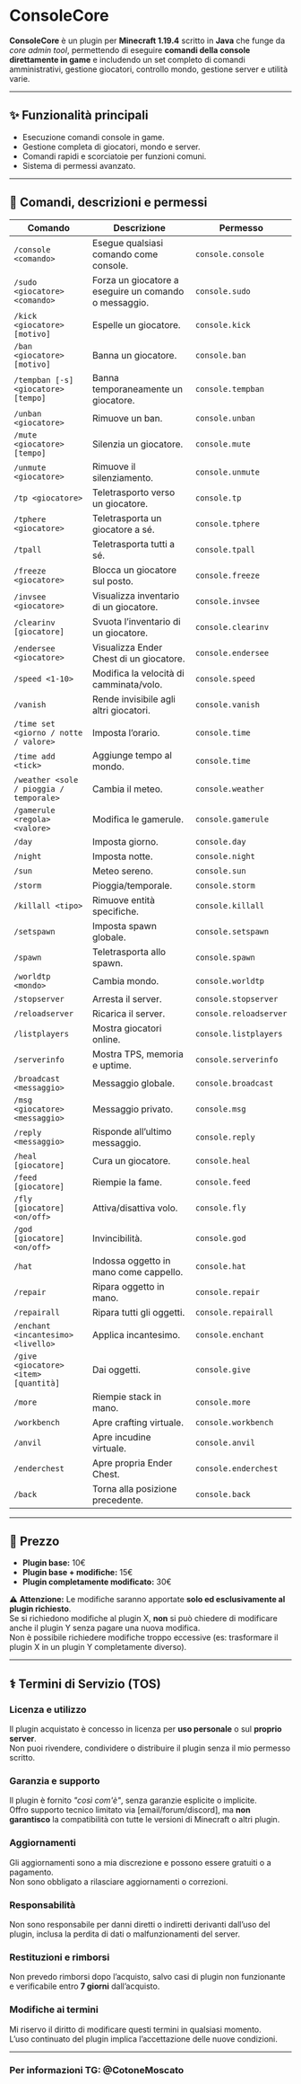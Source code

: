# ConsoleCore

**ConsoleCore** è un plugin per **Minecraft 1.19.4** scritto in **Java** che funge da *core admin tool*, permettendo di eseguire **comandi della console direttamente in game** e includendo un set completo di comandi amministrativi, gestione giocatori, controllo mondo, gestione server e utilità varie.

---

## ✨ Funzionalità principali
- Esecuzione comandi console in game.
- Gestione completa di giocatori, mondo e server.
- Comandi rapidi e scorciatoie per funzioni comuni.
- Sistema di permessi avanzato.

---

## 📜 Comandi, descrizioni e permessi

| Comando | Descrizione | Permesso |
|---------|-------------|----------|
| `/console <comando>` | Esegue qualsiasi comando come console. | `console.console` |
| `/sudo <giocatore> <comando>` | Forza un giocatore a eseguire un comando o messaggio. | `console.sudo` |
| `/kick <giocatore> [motivo]` | Espelle un giocatore. | `console.kick` |
| `/ban <giocatore> [motivo]` | Banna un giocatore. | `console.ban` |
| `/tempban [-s] <giocatore> [tempo]` | Banna temporaneamente un giocatore. | `console.tempban` |
| `/unban <giocatore>` | Rimuove un ban. | `console.unban` |
| `/mute <giocatore> [tempo]` | Silenzia un giocatore. | `console.mute` |
| `/unmute <giocatore>` | Rimuove il silenziamento. | `console.unmute` |
| `/tp <giocatore>` | Teletrasporto verso un giocatore. | `console.tp` |
| `/tphere <giocatore>` | Teletrasporta un giocatore a sé. | `console.tphere` |
| `/tpall` | Teletrasporta tutti a sé. | `console.tpall` |
| `/freeze <giocatore>` | Blocca un giocatore sul posto. | `console.freeze` |
| `/invsee <giocatore>` | Visualizza inventario di un giocatore. | `console.invsee` |
| `/clearinv [giocatore]` | Svuota l’inventario di un giocatore. | `console.clearinv` |
| `/endersee <giocatore>` | Visualizza Ender Chest di un giocatore. | `console.endersee` |
| `/speed <1-10>` | Modifica la velocità di camminata/volo. | `console.speed` |
| `/vanish` | Rende invisibile agli altri giocatori. | `console.vanish` |
| `/time set <giorno / notte / valore>` | Imposta l’orario. | `console.time` |
| `/time add <tick>` | Aggiunge tempo al mondo. | `console.time` |
| `/weather <sole / pioggia / temporale>` | Cambia il meteo. | `console.weather` |
| `/gamerule <regola> <valore>` | Modifica le gamerule. | `console.gamerule` |
| `/day` | Imposta giorno. | `console.day` |
| `/night` | Imposta notte. | `console.night` |
| `/sun` | Meteo sereno. | `console.sun` |
| `/storm` | Pioggia/temporale. | `console.storm` |
| `/killall <tipo>` | Rimuove entità specifiche. | `console.killall` |
| `/setspawn` | Imposta spawn globale. | `console.setspawn` |
| `/spawn` | Teletrasporta allo spawn. | `console.spawn` |
| `/worldtp <mondo>` | Cambia mondo. | `console.worldtp` |
| `/stopserver` | Arresta il server. | `console.stopserver` |
| `/reloadserver` | Ricarica il server. | `console.reloadserver` |
| `/listplayers` | Mostra giocatori online. | `console.listplayers` |
| `/serverinfo` | Mostra TPS, memoria e uptime. | `console.serverinfo` |
| `/broadcast <messaggio>` | Messaggio globale. | `console.broadcast` |
| `/msg <giocatore> <messaggio>` | Messaggio privato. | `console.msg` |
| `/reply <messaggio>` | Risponde all’ultimo messaggio. | `console.reply` |
| `/heal [giocatore]` | Cura un giocatore. | `console.heal` |
| `/feed [giocatore]` | Riempie la fame. | `console.feed` |
| `/fly [giocatore] <on/off>` | Attiva/disattiva volo. | `console.fly` |
| `/god [giocatore] <on/off>` | Invincibilità. | `console.god` |
| `/hat` | Indossa oggetto in mano come cappello. | `console.hat` |
| `/repair` | Ripara oggetto in mano. | `console.repair` |
| `/repairall` | Ripara tutti gli oggetti. | `console.repairall` |
| `/enchant <incantesimo> <livello>` | Applica incantesimo. | `console.enchant` |
| `/give <giocatore> <item> [quantità]` | Dai oggetti. | `console.give` |
| `/more` | Riempie stack in mano. | `console.more` |
| `/workbench` | Apre crafting virtuale. | `console.workbench` |
| `/anvil` | Apre incudine virtuale. | `console.anvil` |
| `/enderchest` | Apre propria Ender Chest. | `console.enderchest` |
| `/back` | Torna alla posizione precedente. | `console.back` |

---

## 💸 Prezzo
- **Plugin base:** 10€  
- **Plugin base + modifiche:** 15€  
- **Plugin completamente modificato:** 30€  

⚠️ **Attenzione:** Le modifiche saranno apportate **solo ed esclusivamente al plugin richiesto**.  
Se si richiedono modifiche al plugin X, **non** si può chiedere di modificare anche il plugin Y senza pagare una nuova modifica.  
Non è possibile richiedere modifiche troppo eccessive (es: trasformare il plugin X in un plugin Y completamente diverso).

---

## ⚕️ Termini di Servizio (TOS)

### Licenza e utilizzo
Il plugin acquistato è concesso in licenza per **uso personale** o sul **proprio server**.  
Non puoi rivendere, condividere o distribuire il plugin senza il mio permesso scritto.

### Garanzia e supporto
Il plugin è fornito *"così com'è"*, senza garanzie esplicite o implicite.  
Offro supporto tecnico limitato via [email/forum/discord], ma **non garantisco** la compatibilità con tutte le versioni di Minecraft o altri plugin.

### Aggiornamenti
Gli aggiornamenti sono a mia discrezione e possono essere gratuiti o a pagamento.  
Non sono obbligato a rilasciare aggiornamenti o correzioni.

### Responsabilità
Non sono responsabile per danni diretti o indiretti derivanti dall’uso del plugin, inclusa la perdita di dati o malfunzionamenti del server.

### Restituzioni e rimborsi
Non prevedo rimborsi dopo l’acquisto, salvo casi di plugin non funzionante e verificabile entro **7 giorni** dall’acquisto.

### Modifiche ai termini
Mi riservo il diritto di modificare questi termini in qualsiasi momento.  
L’uso continuato del plugin implica l’accettazione delle nuove condizioni.

---

### Per informazioni TG: @CotoneMoscato
